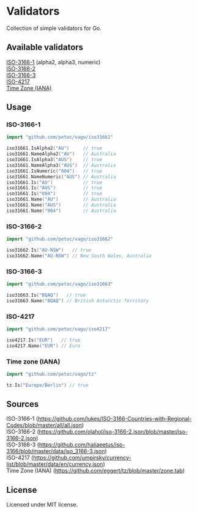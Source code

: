 # Validators

Collection of simple validators for Go.

## Available validators

[ISO-3166-1](https://github.com/petoc/vago/tree/master/iso31661) (alpha2, alpha3, numeric)<br>
[ISO-3166-2](https://github.com/petoc/vago/tree/master/iso31662)<br>
[ISO-3166-3](https://github.com/petoc/vago/tree/master/iso31663)<br>
[ISO-4217](https://github.com/petoc/vago/tree/master/iso4217)<br>
[Time Zone (IANA)](https://github.com/petoc/vago/tree/master/tz)<br>

## Usage

### ISO-3166-1

```go
import "github.com/petoc/vago/iso31661"
```

```go
iso31661.IsAlpha2("AU")     // true
iso31661.NameAlpha2("AU")   // Australia
iso31661.IsAlpha3("AUS")    // true
iso31661.NameAlpha3("AUS")  // Australia
iso31661.IsNumeric("004")   // true
iso31661.NameNumeric("AUS") // Australia
iso31661.Is("AU")           // true
iso31661.Is("AUS")          // true
iso31661.Is("004")          // true
iso31661.Name("AU")         // Australia
iso31661.Name("AUS")        // Australia
iso31661.Name("004")        // Australia
```

### ISO-3166-2

```go
import "github.com/petoc/vago/iso31662"
```

```go
iso31662.Is("AU-NSW")   // true
iso31662.Name("AU-NSW") // New South Wales, Australia
```

### ISO-3166-3

```go
import "github.com/petoc/vago/iso31663"
```

```go
iso31663.Is("BQAQ")   // true
iso31663.Name("BQAQ") // British Antarctic Territory
```

### ISO-4217

```go
import "github.com/petoc/vago/iso4217"
```

```go
iso4217.Is("EUR")   // true
iso4217.Name("EUR") // Euro
```

### Time zone (IANA)

```go
import "github.com/petoc/vago/tz"
```

```go
tz.Is("Europe/Berlin") // true
```

## Sources

ISO-3166-1 (https://github.com/lukes/ISO-3166-Countries-with-Regional-Codes/blob/master/all/all.json)<br>
ISO-3166-2 (https://github.com/olahol/iso-3166-2.json/blob/master/iso-3166-2.json)<br>
ISO-3166-3 (https://github.com/haliaeetus/iso-3166/blob/master/data/iso_3166-3.json)<br>
ISO-4217 (https://github.com/umpirsky/currency-list/blob/master/data/en/currency.json)<br>
Time Zone (IANA) (https://github.com/eggert/tz/blob/master/zone.tab)<br>

## License

Licensed under MIT license.
